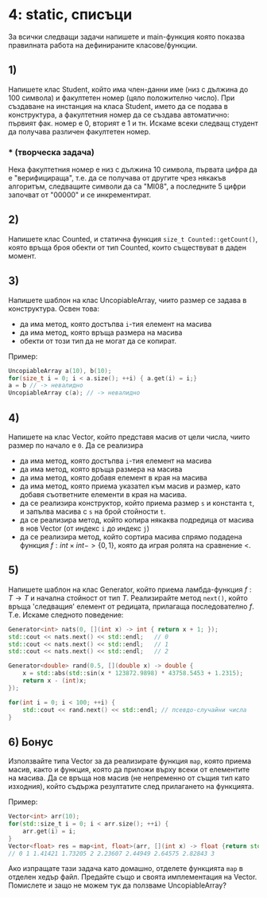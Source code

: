 # 4: static, списъци

За всички следващи задачи напишете и main-функция която показва правилната работа на дефинираните класове/функции.

## 1) 
Напишете клас Student, който има член-данни име (низ с дължина до 100 символа) и факултетен номер (цяло положително число). При създаване на инстанция на класа Student, името да се подава в конструктура, а факултетния номер да се създава автоматично: първият фак. номер е 0, вторият е 1 и тн. Искаме всеки следващ студент да получава различен факултетен номер.
### * (творческа задача)
Нека факултетния номер е низ с дължина 10 символа, първата цифра да е "верифицираща", т.е. да се получава от другите чрез някакъв алгоритъм, следващите символи да са "MI08", а последните 5 цифри започват от "00000" и се инкрементират.

## 2)
Напишете клас Counted, и статична функция `size_t Counted::getCount()`, която връща броя обекти от тип Counted, които съществуват в даден момент.

## 3) 
Напишете шаблон на клас UncopiableArray, чиито размер се задава в конструктура. Освен това:
- да има метод, която достъпва `i`-тия елемент на масива
- да има метод, която връща размера на масива
- обекти от този тип да не могат да се копират.

Пример: 
```cpp
UncopiableArray a(10), b(10);
for(size_t i = 0; i < a.size(); ++i) { a.get(i) = i;}
a = b // -> невалидно
UncopiableArray c(a); // -> невалидно
```

## 4) 
Напишете на клас Vector, който представя масив от цели числа, чиито размер по начало е `0`. Да се реализира
- да има метод, която достъпва `i`-тия елемент на масива
- да има метод, която връща размера на масива
- да има метод, която добавя елемент в края на масива
- да има метод, която приема указател към масив и размер, като добавя съответните елементи в края на масива.
- да се реализира конструктор, който приема размер `s` и константа `t`, и запълва масива с `s` на брой стойности `t`. 
- да се реализира метод, който копира някаква подредица от масива в нов Vector (от индекс `i` до индекс `j`)
- да се реализира метод, който сортира масива спрямо подадена функция $f: int \times int -> \{0, 1\}$, която да играя ролята на сравнение $<$.

## 5)
Напишете шаблон на клас Generator, който приема ламбда-функция $f: T \rightarrow T$ и начална стойност от тип $Т$. Реализирайте метод `next()`, който връща 'следващия' елемент от редицата, прилагаща последователно $f$. Т.е. Искаме следното поведение:
```cpp
Generator<int> nats(0, [](int x) -> int { return x + 1; });
std::cout << nats.next() << std::endl;	 // 0
std::cout << nats.next() << std::endl;	 // 1
std::cout << nats.next() << std::endl;	 // 2

Generator<double> rand(0.5, [](double x) -> double {
	x = std::abs(std::sin(x * 123872.9898) * 43758.5453 + 1.2315);
	return x - (int)x;
});

for(int i = 0; i < 100; ++i) {
	std::cout << rand.next() << std::endl; // псевдо-случайни числа
}
```

## 6) Бонус
Използвайте типа Vector за да реализирате функция `map`, която приема масив, както и функция, която да приложи върху всеки от елементите на масива. Да се връща нов масив (не непременно от същия тип като изходния), който съдържа резултатите след прилагането на функцията.

Пример: 
```cpp
Vector<int> arr(10);
for(std::size_t i = 0; i < arr.size(); ++i) {
	arr.get(i) = i;
}
Vector<float> res = map<int, float>(arr, [](int x) -> float {return std::sqrt(x);});
// 0 1 1.41421 1.73205 2 2.23607 2.44949 2.64575 2.82843 3 
```
Ако изпращате тази задача като домашно, отделете функцията `map` в отделен хедър файл. Предайте също и своята имплементация на Vector. Помислете и защо не можем тук да ползваме UncopiableArray?

